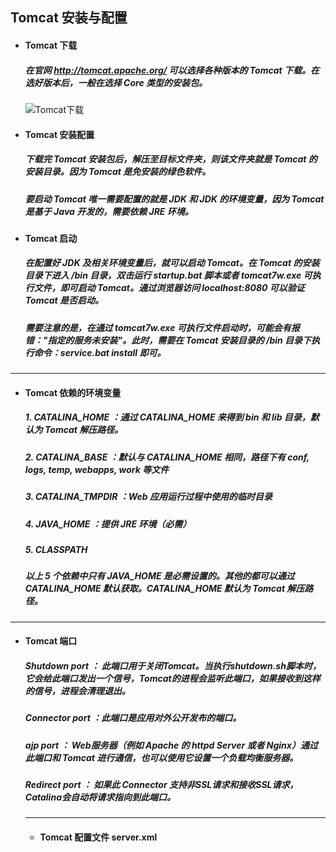 ## Tomcat 安装与配置
- #### Tomcat 下载
  ##### 在官网 http://tomcat.apache.org/ 可以选择各种版本的 Tomcat 下载。在选好版本后，一般在选择 Core 类型的安装包。

  ![Tomcat下载](https://github.com/StRothschild/Tools/blob/master/resource/Tomcat%20%E2%80%94%20%E4%B8%8B%E8%BD%BD.png?raw=true)

- #### Tomcat 安装配置
  ##### 下载完 Tomcat 安装包后，解压至目标文件夹，则该文件夹就是 Tomcat 的安装目录。因为 Tomcat 是免安装的绿色软件。

  ##### 要启动 Tomcat 唯一需要配置的就是 JDK 和 JDK 的环境变量，因为 Tomcat 是基于 Java 开发的，需要依赖 JRE 环境。


- #### Tomcat 启动
  ##### 在配置好 JDK 及相关环境变量后，就可以启动 Tomcat。在 Tomcat 的安装目录下进入 /bin 目录，双击运行 startup.bat 脚本或者 tomcat7w.exe 可执行文件，即可启动 Tomcat。通过浏览器访问 localhost:8080 可以验证 Tomcat 是否启动。

  ##### 需要注意的是，在通过 tomcat7w.exe 可执行文件启动时，可能会有报错："指定的服务未安装"。此时，需要在 Tomcat 安装目录的 /bin 目录下执行命令：service.bat install 即可。


---
- #### Tomcat 依赖的环境变量
  ##### 1. CATALINA_HOME ：通过 CATALINA_HOME 来得到 bin 和 lib 目录，默认为 Tomcat 解压路径。
  ##### 2. CATALINA_BASE ：默认与 CATALINA_HOME 相同，路径下有 conf, logs, temp, webapps, work 等文件
  ##### 3. CATALINA_TMPDIR ：Web 应用运行过程中使用的临时目录
  ##### 4. JAVA_HOME ：提供 JRE 环境（必需）
  ##### 5. CLASSPATH

  ##### 以上 5 个依赖中只有 JAVA_HOME 是必需设置的。其他的都可以通过 CATALINA_HOME 默认获取。CATALINA_HOME 默认为 Tomcat 解压路径。



---
- #### Tomcat 端口
  ##### Shutdown port ： 此端口用于关闭Tomcat。当执行shutdown.sh脚本时，它会给此端口发出一个信号，Tomcat的进程会监听此端口，如果接收到这样的信号，进程会清理退出。
  ##### Connector port ：此端口是应用对外公开发布的端口。
  ##### ajp port ： Web服务器（例如 Apache 的 httpd Server 或者 Nginx）通过此端口和 Tomcat 进行通信，也可以使用它设置一个负载均衡服务器。
  ##### Redirect port ： 如果此 Connector 支持非SSL请求和接收SSL请求，Catalina会自动将请求指向到此端口。  




  ---
  - #### Tomcat 配置文件 server.xml
